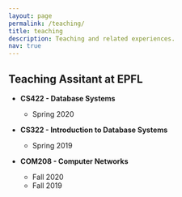 ```yaml
---
layout: page
permalink: /teaching/
title: teaching
description: Teaching and related experiences.
nav: true
---
```


<!-- For now, this page is assumed to be a static description of your courses. You can convert it to a collection similar to `_projects/` so that you can have a dedicated page for each course.

Organize your courses by years, topics, or universities, however you like! -->  




## __Teaching Assitant at EPFL__

- __CS422 - Database Systems__
	- Spring 2020

- __CS322 - Introduction to Database Systems__
	- Spring 2019

- __COM208 - Computer Networks__
	- Fall 2020
	- Fall 2019




